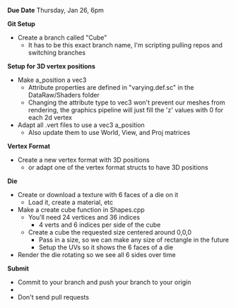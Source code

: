 
**Due Date**
Thursday, Jan 26, 6pm

**Git Setup**
- Create a branch called "Cube"
    - It has to be this exact branch name, I'm scripting pulling repos and switching branches

**Setup for 3D vertex positions**
- Make a_position a vec3
	- Attribute properties are defined in "varying.def.sc" in the DataRaw/Shaders folder
	- Changing the attribute type to vec3 won't prevent our meshes from rendering, the graphics pipeline will just fill the 'z' values with 0 for each 2d vertex
- Adapt all .vert files to use a vec3 a_position
	- Also update them to use World, View, and Proj matrices

**Vertex Format**
- Create a new vertex format with 3D positions
	- or adapt one of the vertex format structs to have 3D positions

**Die**
- Create or download a texture with 6 faces of a die on it
	- Load it, create a material, etc
- Make a create cube function in Shapes.cpp
    - You'll need 24 vertices and 36 indices
	    - 4 verts and 6 indices per side of the cube
    - Create a cube the requested size centered around 0,0,0
	    - Pass in a size, so we can make any size of rectangle in the future
	    - Setup the UVs so it shows the 6 faces of a die
- Render the die rotating so we see all 6 sides over time

**Submit**
- Commit to your branch and push your branch to your origin
- 
- Don't send pull requests
